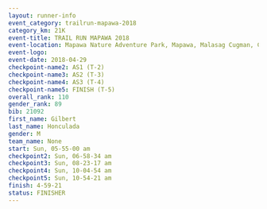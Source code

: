 ```yaml
---
layout: runner-info 
event_category: trailrun-mapawa-2018 
category_km: 21K 
event-title: TRAIL RUN MAPAWA 2018 
event-location: Mapawa Nature Adventure Park, Mapawa, Malasag Cugman, Cagayan de Oro Philippines 
event-logo: 
event-date: 2018-04-29 
checkpoint-name2: AS1 (T-2) 
checkpoint-name3: AS2 (T-3) 
checkpoint-name4: AS3 (T-4) 
checkpoint-name5: FINISH (T-5) 
overall_rank: 110
gender_rank: 89
bib: 21092
first_name: Gilbert
last_name: Honculada
gender: M
team_name: None
start: Sun, 05-55-00 am
checkpoint2: Sun, 06-58-34 am
checkpoint3: Sun, 08-23-17 am
checkpoint4: Sun, 10-04-54 am
checkpoint5: Sun, 10-54-21 am
finish: 4-59-21
status: FINISHER
---
```

